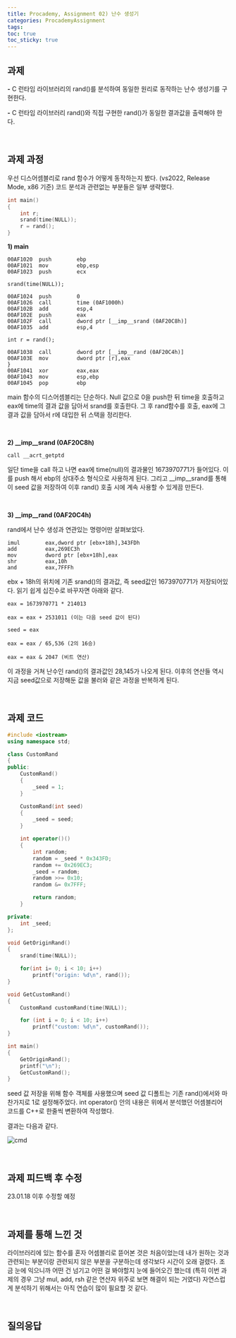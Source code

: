 ```yaml
---
title: Procademy, Assignment 02) 난수 생성기
categories: ProcademyAssignment
tags: 
toc: true
toc_sticky: true
---
```

## **과제**

**-** C 런타임 라이브러리의 rand()를 분석하여 동일한 원리로 동작하는 난수 생성기를 구현한다.

**-** C 런타임 라이브러리 rand()와 직접 구현한 rand()가 동일한 결과값을 출력해야 한다. 

<br/>


## **과제 과정**

우선 디스어셈블리로 rand 함수가 어떻게 동작하는지 봤다. (vs2022, Release Mode, x86 기준) 코드 분석과 관련없는 부분들은 일부 생략했다. 

```c++
int main()
{
    int r;
    srand(time(NULL));
    r = rand();
}
```

**1) main**
```
00AF1020  push        ebp  
00AF1021  mov         ebp,esp  
00AF1023  push        ecx  

srand(time(NULL));

00AF1024  push        0  
00AF1026  call        time (0AF1000h)  
00AF102B  add         esp,4  
00AF102E  push        eax  
00AF102F  call        dword ptr [__imp__srand (0AF20C8h)]  
00AF1035  add         esp,4  

int r = rand();

00AF1038  call        dword ptr [__imp__rand (0AF20C4h)]  
00AF103E  mov         dword ptr [r],eax  
}
00AF1041  xor         eax,eax  
00AF1043  mov         esp,ebp  
00AF1045  pop         ebp 
```
main 함수의 디스어셈블리는 단순하다. Null 값으로 0을 push한 뒤 time을 호출하고 eax에 time의 결과 값을 담아서 srand를 호출한다. 그 후 rand함수를 호출, eax에 그 결과 값을 담아서 r에 대입한 뒤 스택을 정리한다. 

<br/>

**2) __imp__srand (0AF20C8h)**

```
call __acrt_getptd
```
일단 time을 call 하고 나면 eax에 time(null)의 결과물인 1673970771가 들어있다. 이를 push 해서 ebp의 상대주소 형식으로 사용하게 된다. 그리고 __imp__srand를 통해 이 seed 값을 저장하여 이후 rand() 호출 시에 계속 사용할 수 있게끔 만든다. 

<br/>

**3) __imp__rand (0AF20C4h)**

rand에서 난수 생성과 연관있는 명령어만 살펴보았다. 

```
imul        eax,dword ptr [ebx+18h],343FDh  
add         eax,269EC3h  
mov         dword ptr [ebx+18h],eax  
shr         eax,10h  
and         eax,7FFFh
```
ebx + 18h의 위치에 기존 srand()의 결과값, 즉 seed값인 1673970771가 저장되어있다. 읽기 쉽게 십진수로 바꾸자면 아래와 같다.

```
eax = 1673970771 * 214013

eax = eax + 2531011 (이는 다음 seed 값이 된다)

seed = eax

eax = eax / 65,536 (2의 16승)

eax = eax & 2047 (비트 연산)
```

이 과정을 거쳐 난수인 rand()의 결과값인 28,145가 나오게 된다. 이후의 연산들 역시 지금 seed값으로 저장해둔 값을 불러와 같은 과정을 반복하게 된다. 

<br/>

## **과제 코드**

```c++
#include <iostream>
using namespace std;

class CustomRand 
{
public:
    CustomRand()
    {
        _seed = 1;
    }

    CustomRand(int seed)
    {
        _seed = seed;
    }

    int operator()()
    {
        int random; 
        random = _seed * 0x343FD;
        random += 0x269EC3;
        _seed = random;
        random >>= 0x10;
        random &= 0x7FFF;

        return random;
    }

private:
    int _seed;
};

void GetOriginRand()
{
    srand(time(NULL));

    for(int i= 0; i < 10; i++)
        printf("origin: %d\n", rand());
}

void GetCustomRand()
{
    CustomRand customRand(time(NULL));

    for (int i = 0; i < 10; i++)
        printf("custom: %d\n", customRand());
}

int main()
{
    GetOriginRand();
    printf("\n");
    GetCustomRand();
}
```

seed 값 저장을 위해 함수 객체를 사용했으며 seed 값 디폴트는 기존 rand()에서와 마찬가지로 1로 설정해주었다. int operator() 안의 내용은 위에서 분석했던 어셈블리어 코드를 C++로 한줄씩 변환하여 작성했다. 

결과는 다음과 같다. 

![cmd](https://user-images.githubusercontent.com/96677719/212955949-f18d5a61-8d78-4306-8e10-52fd71452ae1.png)

<br/>

## **과제 피드백 후 수정**

23.01.18 이후 수정할 예정

<br/>

## **과제를 통해 느낀 것**

라이브러리에 있는 함수를 혼자 어셈블리로 뜯어본 것은 처음이었는데 내가 원하는 것과 관련되는 부분이랑 관련되지 않은 부분을 구분하는데 생각보다 시간이 오래 걸렸다. 조금 눈에 익으니까 어떤 건 넘기고 어떤 걸 봐야할지 눈에 들어오긴 했는데 (특히 이번 과제의 경우 그냥 mul, add, rsh 같은 연산자 위주로 보면 해결이 되는 거였다) 자연스럽게 분석하기 위해서는 아직 연습이 많이 필요할 것 같다. 

<br/>

## **질의응답**

<br/>

